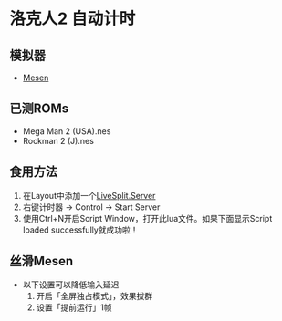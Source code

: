# 洛克人2 自动计时

## 模拟器

* [Mesen](https://mesen.ca)

## 已测ROMs

* Mega Man 2 (USA).nes
* Rockman 2 (J).nes

## 食用方法

1. 在Layout中添加一个[LiveSplit.Server](https://github.com/LiveSplit/LiveSplit.Server)
2. 右键计时器 -> Control -> Start Server
3. 使用Ctrl+N开启Script Window，打开此lua文件。如果下面显示Script loaded successfully就成功啦！

## 丝滑Mesen

* 以下设置可以降低输入延迟
    1. 开启「全屏独占模式」，效果拔群
    2. 设置「提前运行」1帧
